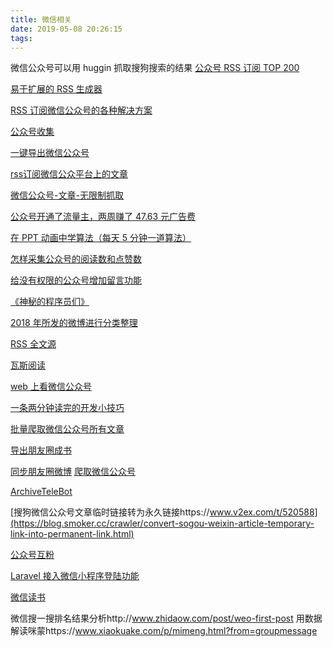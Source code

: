 ```yaml
---
title: 微信相关
date: 2019-05-08 20:26:15
tags:
---
```


微信公众号可以用 huggin 抓取搜狗搜索的结果
[公众号 RSS 订阅 TOP 200](https://weread.app/rank)


[易于扩展的 RSS 生成器](https://docs.rsshub.app/)

[RSS 订阅微信公众号的各种解决方案](https://www.v2ex.com/t/492551)

[公众号收集](http://www.ershicimi.com/)

[一键导出微信公众号](http://www.qianhaikeji.cn/)

[rss订阅微信公众平台上的文章](https://www.zhihu.com/question/21288524)

[微信公众号-文章-无限制抓取](https://github.com/leo8916/wxhub)

[公众号开通了流量主，两周赚了 47.63 元广告费](https://mp.weixin.qq.com/s/LUavw-4dc1UgB1xiM8UT5Q)

[ 在 PPT 动画中学算法（每天 5 分钟一道算法）](https://www.v2ex.com/t/507696)

[怎样采集公众号的阅读数和点赞数](https://www.zhihu.com/question/26716409/answer/224332129)

[给没有权限的公众号增加留言功能](https://kywx.xyz/)

[《神秘的程序员们》](https://code2048.com/)

[2018 年所发的微博进行分类整理](https://github.com/GitHubDaily/GitHubDaily)

[RSS 全文源](https://rss.mifaw.com/)

[瓦斯阅读](https://qnmlgb.tech/)

[web 上看微信公众号](https://www.vreadtech.com/)

[一条两分钟读完的开发小技巧](https://www.v2ex.com/t/490020)

[批量爬取微信公众号所有文章](https://github.com/songluyi/crawl_wechat)

[导出朋友圈成书](https://weixinshu.com/)

[同步朋友圈微博](http://tbq.gootile.com/download)
[爬取微信公众号](https://www.v2ex.com/t/306226)

[ArchiveTeleBot](https://github.com/Terminus2049/ArchiveTeleBot)

[搜狗微信公众号文章临时链接转为永久链接https://www.v2ex.com/t/520588](https://blog.smoker.cc/crawler/convert-sogou-weixin-article-temporary-link-into-permanent-link.html)

[公众号互粉](http://pooltea.com/forum/fans_3.php)

[ Laravel 接入微信小程序登陆功能](https://learnku.com/laravel/t/29141)

[微信读书](https://weread.qnmlgb.tech/?rel=ws)

微信搜一搜排名结果分析http://www.zhidaow.com/post/weo-first-post
用数据解读咪蒙https://www.xiaokuake.com/p/mimeng.html?from=groupmessage